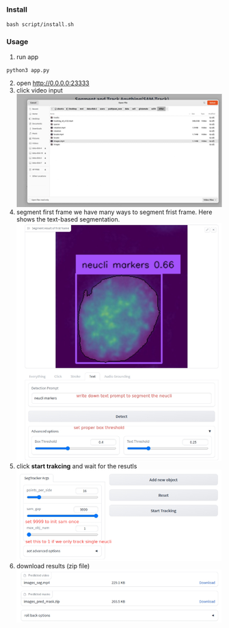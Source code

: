 ### Install
```shell
bash script/install.sh
```
### Usage
1. run app
```python
python3 app.py
```
2. open http://0.0.0.0:23333
3. click video input
    ![alt text](assets/md/openvideo.png)
4. segment first frame
   we have many ways to segment frist frame. Here shows the text-based segmentation.
    ![alt text](assets/md/segmentfirst.jpg)
5. click **start trakcing** and wait for the resutls
    ![alt text](assets/md/tracking.png)
6. download results (zip file)
    ![alt text](assets/md/results.jpg)